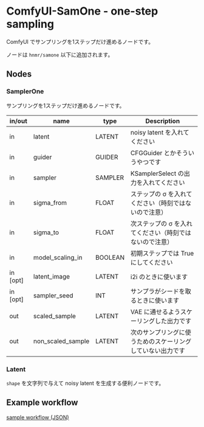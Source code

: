 # ComfyUI-SamOne - one-step sampling

ComfyUI でサンプリングを1ステップだけ進めるノードです。

ノードは `hnmr/samone` 以下に追加されます。

## Nodes

### SamplerOne

サンプリングを1ステップだけ進めるノードです。

| in/out | name | type | Description |
| --- | --- |--- | --- |
| in | latent | LATENT | noisy latent を入れてください |
| in | guider | GUIDER | CFGGuider とかそういうやつです |
| in | sampler | SAMPLER | KSamplerSelect の出力を入れてください |
| in | sigma_from | FLOAT | ステップの σ を入れてください（時刻ではないので注意）|
| in | sigma_to | FLOAT | 次ステップの σ を入れてください（時刻ではないので注意）|
| in | model_scaling_in | BOOLEAN | 初期ステップでは True にしてください |
| in [opt] | latent_image | LATENT | i2i のときに使います |
| in [opt] | sampler_seed | INT | サンプラがシードを取るときに使います |
| out | scaled_sample | LATENT | VAE に通せるようスケーリングした出力です |
| out | non_scaled_sample | LATENT | 次のサンプリングに使うためのスケーリングしていない出力です |

### Latent

`shape` を文字列で与えて noisy latent を生成する便利ノードです。

## Example workflow

[sample workflow (JSON)](./assets/SamOneTest.json)
